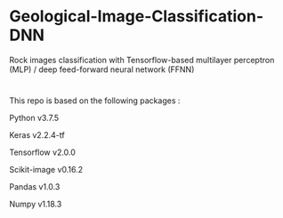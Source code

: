 # Geological-Image-Classification-DNN

 Rock images classification with Tensorflow-based multilayer perceptron (MLP) / deep feed-forward neural network (FFNN)

# 

This repo is based on the following packages :


Python v3.7.5

Keras v2.2.4-tf

Tensorflow v2.0.0 

Scikit-image v0.16.2

Pandas v1.0.3

Numpy v1.18.3

